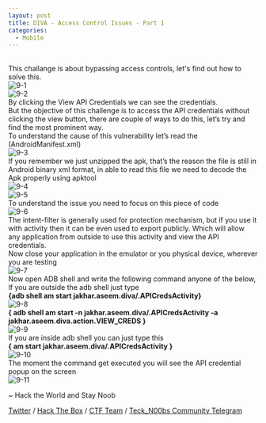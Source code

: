 ```yaml
---
layout: post
title: DIVA - Access Control Issues - Part 1
categories:
  - Mobile
---
```


<br>This challange is about bypassing access controls, let's find out how to solve this.
<br>![9-1](https://teckk2.github.io/assets/images/DIVA/9-1.png)
<br>![9-2](https://teckk2.github.io/assets/images/DIVA/9-2.png)
<br>By clicking the View API Credentials we can see the credentials.
<br>But the objective of this challenge is to access the API credentials without clicking the view button, there are couple of ways to do this, let’s try and find the most prominent way.
<br>To understand the cause of this vulnerability let’s read the (AndroidManifest.xml)
<br>![9-3](https://teckk2.github.io/assets/images/DIVA/9-3.png)
<br>If you remember we just unzipped the apk, that’s the reason the file is still in Android binary xml format, in able to read this file we need to decode the Apk properly using apktool
<br>![9-4](https://teckk2.github.io/assets/images/DIVA/9-4.png)
<br>![9-5](https://teckk2.github.io/assets/images/DIVA/9-5.png)
<br>To understand the issue you need to focus on this piece of code
<br>![9-6](https://teckk2.github.io/assets/images/DIVA/9-6.png)
<br>The intent-filter is generally used for protection mechanism, but if you use it with activity then it can be even used to export publicly. Which will allow any application from outside to use this activity and view the API credentials.
<br>Now close your application in the emulator or you physical device, wherever you are testing
<br>![9-7](https://teckk2.github.io/assets/images/DIVA/9-7.png)
<br>Now open ADB shell and write the following command anyone of the below, If you are outside the adb shell just type
<br>**{adb shell am start jakhar.aseem.diva/.APICredsActivity}**
<br>![9-8](https://teckk2.github.io/assets/images/DIVA/9-8.png)
<br>**{ adb shell am start -n jakhar.aseem.diva/.APICredsActivity -a jakhar.aseem.diva.action.VIEW_CREDS }**
<br>![9-9](https://teckk2.github.io/assets/images/DIVA/9-9.png)
<br>If you are inside adb shell you can just type this
<br>**{ am start jakhar.aseem.diva/.APICredsActivity }**
<br>![9-10](https://teckk2.github.io/assets/images/DIVA/9-10.png)
<br>The moment the command get executed you will see the API credential popup on the screen
<br>![9-11](https://teckk2.github.io/assets/images/DIVA/9-11.png)

<p class="message">
  ~ Hack the World and Stay Noob
</p>

[Twitter](https://twitter.com/Teck__K2) / [Hack The Box](https://www.hackthebox.eu/profile/966) / [CTF Team](https://ctftime.org/team/20102) /
[Teck_N00bs Community Telegram](https://t.me/Teck_N00bs)

<script src="https://www.hackthebox.eu/badge/966"> </script>
